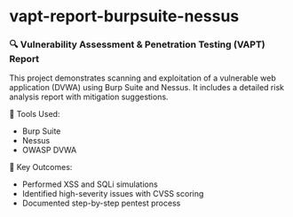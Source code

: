 # vapt-report-burpsuite-nessus
### 🔍 Vulnerability Assessment & Penetration Testing (VAPT) Report

This project demonstrates scanning and exploitation of a vulnerable web application (DVWA) using Burp Suite and Nessus. It includes a detailed risk analysis report with mitigation suggestions.

🔧 Tools Used:
- Burp Suite
- Nessus
- OWASP DVWA

🎯 Key Outcomes:
- Performed XSS and SQLi simulations
- Identified high-severity issues with CVSS scoring
- Documented step-by-step pentest process
